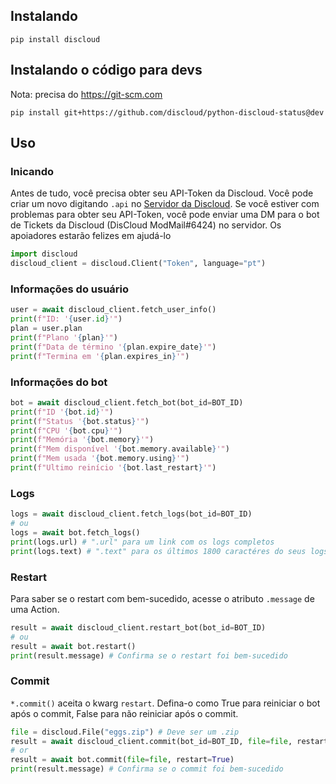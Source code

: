 ## Instalando
```
pip install discloud
```
## Instalando o código para devs
Nota: precisa do https://git-scm.com 
```
pip install git+https://github.com/discloud/python-discloud-status@dev
```
## Uso
### Inicando
Antes de tudo, você precisa obter seu API-Token da Discloud. Você pode criar um novo digitando `.api` no [Servidor da Discloud](https://discord.gg/discloud).
Se você estiver com problemas para obter seu API-Token, você pode enviar uma DM para o bot de Tickets da Discloud (DisCloud ModMail#6424) no servidor. Os apoiadores estarão felizes em ajudá-lo
```python
import discloud
discloud_client = discloud.Client("Token", language="pt")
```

### Informações do usuário
```python
user = await discloud_client.fetch_user_info()
print(f"ID: '{user.id}'")
plan = user.plan
print(f"Plano '{plan}'")
print(f"Data de término '{plan.expire_date}'")
print(f"Termina em '{plan.expires_in}'")
```

### Informações do bot
```python
bot = await discloud_client.fetch_bot(bot_id=BOT_ID)
print(f"ID '{bot.id}'")
print(f"Status '{bot.status}'")
print(f"CPU '{bot.cpu}'")
print(f"Memória '{bot.memory}'")
print(f"Mem disponível '{bot.memory.available}'")
print(f"Mem usada '{bot.memory.using}'")
print(f"Ultimo reinício '{bot.last_restart}'")
```

### Logs
```python
logs = await discloud_client.fetch_logs(bot_id=BOT_ID)
# ou
logs = await bot.fetch_logs()
print(logs.url) # ".url" para um link com os logs completos
print(logs.text) # ".text" para os últimos 1800 caractéres do seus logs
```

### Restart
Para saber se o restart com bem-sucedido, acesse o atributo `.message` de uma Action. 
```python
result = await discloud_client.restart_bot(bot_id=BOT_ID)
# ou
result = await bot.restart()
print(result.message) # Confirma se o restart foi bem-sucedido
```

### Commit
`*.commit()` aceita o kwarg `restart`. Defina-o como True para reiniciar o bot após o commit, False para não reiniciar após o commit.
```python
file = discloud.File("eggs.zip") # Deve ser um .zip
result = await discloud_client.commit(bot_id=BOT_ID, file=file, restart=True)
# or
result = await bot.commit(file=file, restart=True)
print(result.message) # Confirma se o commit foi bem-sucedido
```
